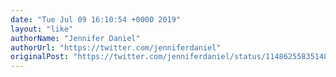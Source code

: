 ```yaml
---
date: "Tue Jul 09 16:10:54 +0000 2019"
layout: "like"
authorName: "Jennifer Daniel"
authorUrl: "https://twitter.com/jenniferdaniel"
originalPost: "https://twitter.com/jenniferdaniel/status/1148625583514849280"
---
```


